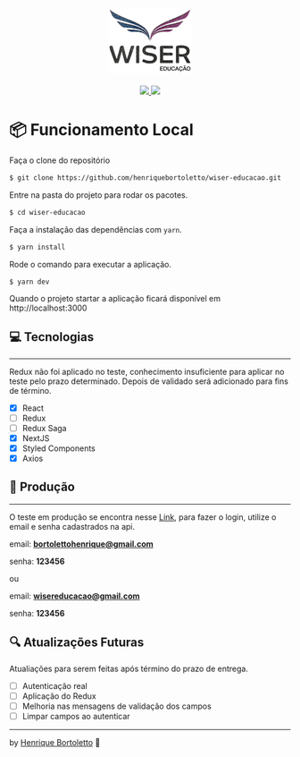 <h2 align="center">
	<img alt="Bikcraft" src="./wiser.png" width="150px" alt="Wiser Educação"/>
</h2>

<p align="center">
	<a href="mailto:bortolettohenrique@gmail.com" target="_blank">
		<img src="https://img.shields.io/badge/gmail-red?style=flat&logo=gmail&labelColor=white">
	</a>
	<a href="https://www.linkedin.com/in/henriquebortoletto/" target="_blank">
		<img src="https://img.shields.io/badge/linkedin-blue?style=flat&logo=linkedin&labelColor=blue">
	</a>
</p>

# :package: Funcionamento Local

Faça o clone do repositório

```bash
$ git clone https://github.com/henriquebortoletto/wiser-educacao.git
```

Entre na pasta do projeto para rodar os pacotes.

```bash
$ cd wiser-educacao
```

Faça a instalação das dependências com `yarn`.

```bash
$ yarn install
```

Rode o comando para executar a aplicação.

```
$ yarn dev
```

Quando o projeto startar a aplicação ficará disponível em http://localhost:3000

## :computer: Tecnologias

---

Redux não foi aplicado no teste, conhecimento insuficiente para aplicar no teste pelo prazo determinado. Depois de validado será adicionado para fins de término.

- [x] React
- [ ] Redux
- [ ] Redux Saga
- [x] NextJS
- [x] Styled Components
- [x] Axios

## :rocket: Produção

---

O teste em produção se encontra nesse [Link](https://wiser-educacao.vercel.app/), para fazer o login, utilize o email e senha cadastrados na api.

email: **bortolettohenrique@gmail.com**

senha: **123456**

ou

email: **wisereducacao@gmail.com**

senha: **123456**

## :mag: Atualizações Futuras

Atualiações para serem feitas após término do prazo de entrega.

- [ ] Autenticação real
- [ ] Aplicação do Redux
- [ ] Melhoria nas mensagens de validação dos campos
- [ ] Limpar campos ao autenticar

---

by [Henrique Bortoletto](https://www.linkedin.com/in/henriquebortoletto/) :wave:

